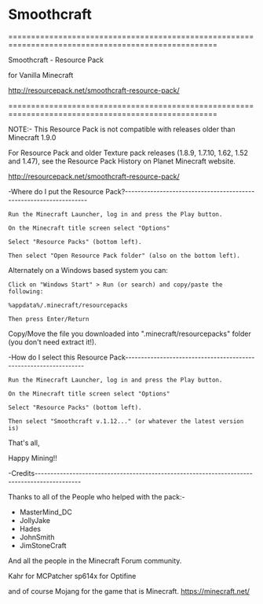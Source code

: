 # Smoothcraft
====================================================================================================

Smoothcraft - Resource Pack

for Vanilla Minecraft

http://resourcepack.net/smoothcraft-resource-pack/

====================================================================================================

NOTE:- This Resource Pack is not compatible with releases older than Minecraft 1.9.0

For Resource Pack and older Texture pack releases (1.8.9, 1.7.10, 1.62, 1.52 and 1.47), see the
Resource Pack History on Planet Minecraft website.

http://resourcepack.net/smoothcraft-resource-pack/


-Where do I put the Resource Pack?------------------------------------------------------------------

    Run the Minecraft Launcher, log in and press the Play button.

    On the Minecraft title screen select "Options"

    Select "Resource Packs" (bottom left).

    Then select "Open Resource Pack folder" (also on the bottom left).


Alternately on a Windows based system you can:

    Click on "Windows Start" > Run (or search) and copy/paste the following:

    %appdata%/.minecraft/resourcepacks
    
    Then press Enter/Return


Copy/Move the file you downloaded into ".minecraft/resourcepacks" folder (you don't
need extract it!).


-How do I select this Resource Pack-----------------------------------------------------------------

    Run the Minecraft Launcher, log in and press the Play button.

    On the Minecraft title screen select "Options"

    Select "Resource Packs" (bottom left).

    Then select "Smoothcraft v.1.12..." (or whatever the latest version is)


That's all,

Happy Mining!!


-Credits--------------------------------------------------------------------------------------------

Thanks to all of the People who helped with the pack:-

- MasterMind_DC
- JollyJake
- Hades
- JohnSmith
- JimStoneCraft


And all the people in the Minecraft Forum community.

Kahr for MCPatcher
sp614x for Optifine

and of course Mojang for the game that is Minecraft.
https://minecraft.net/
